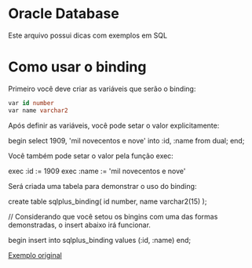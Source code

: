 # Oracle Database

Este arquivo possui dicas com exemplos em SQL

# Como usar o binding

Primeiro você deve criar as variáveis que serão o binding:

```sql
var id number
var name varchar2
```

Após definir as variáveis, você pode setar o valor explicitamente:


begin
  select 1909, 'mil novecentos e nove' into :id, :name from dual;
end;

Você também pode setar o valor pela função exec:

exec :id := 1909
exec :name := 'mil novecentos e nove'

Será criada uma tabela para demonstrar o uso do binding:

create table sqlplus_binding(
  id    number, 
  name  varchar2(15)
);

// Considerando que você setou os bingins com uma das formas demonstradas, o insert abaixo irá funcionar.

begin
  insert into sqlplus_binding values (:id, :name)
end;


[Exemplo original](http://www.adp-gmbh.ch/ora/sqlplus/use_vars.html)
